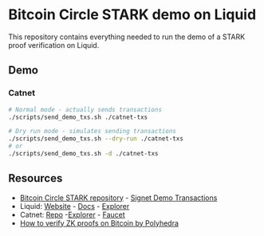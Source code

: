 # Bitcoin Circle STARK demo on Liquid

This repository contains everything needed to run the demo of a STARK proof verification on Liquid.

## Demo

### Catnet

```bash
# Normal mode - actually sends transactions
./scripts/send_demo_txs.sh ./catnet-txs

# Dry run mode - simulates sending transactions
./scripts/send_demo_txs.sh --dry-run ./catnet-txs
# or
./scripts/send_demo_txs.sh -d ./catnet-txs
```

## Resources

- [Bitcoin Circle STARK repository](https://github.com/Bitcoin-Wildlife-Sanctuary/bitcoin-circle-stark) - [Signet Demo Transactions](https://github.com/Bitcoin-Wildlife-Sanctuary/bitcoin-circle-stark/pull/91)
- Liquid: [Website](https://blockstream.com/liquid/) - [Docs](https://docs.liquid.net/docs/welcome-to-liquid-developer-documentation-portal) - [Explorer](https://blockstream.info/liquid/)
- Catnet: [Repo](https://github.com/Bitcoin-Wildlife-Sanctuary/catnet) -[Explorer](https://catnet-mempool.btcwild.life/) - [Faucet](https://catnet-faucet.btcwild.life/)
- [How to verify ZK proofs on Bitcoin by Polyhedra](https://hackmd.io/@polyhedra/bitcoin)
